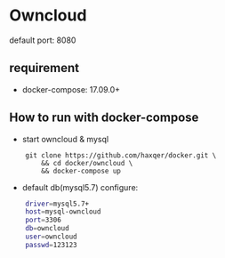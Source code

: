 # Owncloud

default port: 8080

## requirement
- docker-compose: 17.09.0+

## How to run with docker-compose

- start owncloud & mysql

```
    git clone https://github.com/haxqer/docker.git \
        && cd docker/owncloud \
        && docker-compose up
```

- default db(mysql5.7) configure:

```bash
    driver=mysql5.7+
    host=mysql-owncloud
    port=3306
    db=owncloud
    user=owncloud
    passwd=123123
```

